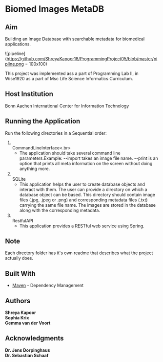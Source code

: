 # Biomed Images MetaDB
## Aim
Building an Image Database with searchable metadata for biomedical applications. 

![pipeline](https://github.com/ShreyaKapoor18/ProgrammingProject05/blob/master/pipline.png = 100x100)

This project was implemented ass a part of Programming Lab II, in Wise1920 as a 
part of Msc Life Science Informatics Curriculum. 

## Host Institution 
Bonn Aachen International Center for Information Technology <br> 

## Running the Application
Run the following directories in a Sequential order: 
1. <br>CommandLineInterface<.br>
    - The application should take several command line parameters.Example: --import takes an image file name. --print is an option that prints all meta information on the screen without doing anything more. 
2. <br>SQLite</br>
    - This application helps the user to create database objects and interact with them. The user can provide a directory on which a database object can be based. This directory should contain image files (.jpg, .jpeg or .png) and corresponding metadata files (.txt) carrying the same file name. The images are stored in the database along with the corresponding metadata.
3. <br>RestfulAPI</br>
   - This application provides a RESTful web service using Spring.
## Note
Each directory folder has it's own readme that describes what the project actually does. 


## Built With

* [Maven](https://maven.apache.org/) - Dependency Management

## Authors

 **Shreya Kapoor** <br>
**Sophia Krix** <br>
**Gemma van der Voort**<br>

## Acknowledgments

**Dr. Jens Dorpinghaus** <br>
**Dr. Sebastian Schaaf**<br>
